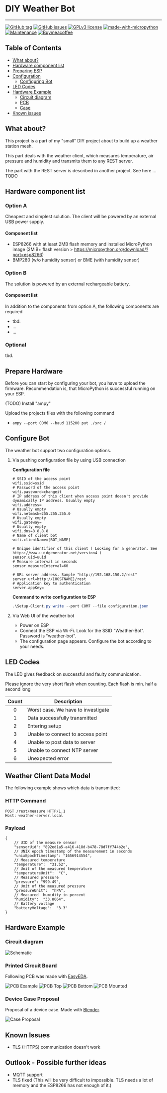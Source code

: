 # DIY Weather Bot

---

[![GitHub tag](https://img.shields.io/github/tag/elomagic/weather-station-client-mpy.svg)](https://github.com/elomagic/weather-station-client-mpy/tags/)
[![GitHub issues](https://img.shields.io/github/issues-raw/elomagic/weather-station-client-mpy)](https://github.com/elomagic/spps-py/issues)
[![GPLv3 license](https://img.shields.io/badge/License-GPLv3-blue.svg)](https://www.gnu.org/licenses/gpl-3.0-standalone.html)
[![made-with-micropython](https://img.shields.io/badge/Made%20with-MicroPython-1f425f.svg)](https://www.micropython.org/)
[![Maintenance](https://img.shields.io/badge/Maintained%3F-yes-green.svg)](https://github.com/elomagic/weather-station-client-mpy/graphs/commit-activity)
[![Buymeacoffee](https://badgen.net/badge/icon/buymeacoffee?icon=buymeacoffee&label)](https://www.buymeacoffee.com/elomagic)

## Table of Contents

- [What about?](#what-about?)
- [Hardware component list](#hardware-component-list)
- [Preparing ESP](#prepare-hardware)
- [Configuration](#configure-bot)
  * [Configuring Bot](#configure-bot)
- [LED Codes](#led-codes)
- [Hardware Example](#hardware-example)
  * [Circuit diagram](#circuit-diagram) 
  * [PCB](#printed-circuit-board)
  * [Case](#device-case-proposal)
- [Known issues](#known-issues)

## What about?

This project is a part of my "small" DIY project about to build up a weather station mesh.

This part deals with the weather client, which measures temperature, air pressure and humidity and transmits them to any REST server.

The part with the REST server is described in another project. See here ... TODO

## Hardware component list


### Option A

Cheapest and simplest solution. The client will be powered by an external USB power supply.

#### Component list

* ESP8266 with at least 2MB flash memory and installed MicroPython image
  (2MiB+ flash version > https://micropython.org/download/?port=esp8266)
* BMP280 (w/o humidity sensor) or BME (with humidity sensor)

### Option B

The solution is powered by an external rechargeable battery.

#### Component list

In addition to the components from option A, the following components are required

* tbd.
* ...
* ...

### Optional

tbd.
  
## Prepare Hardware

Before you can start by configuring your bot, you have to upload the firmware. Recommendation is, that MicroPython is
successful running on your ESP.

(TODO) Install "ampy"

Upload the projects files with the following command

* ```ampy --port COM6 --baud 115200 put ./src /```

## Configure Bot

The weather bot support two configuration options.

1. Via pushing configuration file by using USB connection

    **Configuration file**
    
    ```properties
    # SSID of the access point
    wifi.ssid=ssid
    # Password of the access point
    wifi.password=changeit
    # IP address of this client when access point doesn't provide dynamically IP address. Usually empty
    wifi.address=
    # Usually empty
    wifi.netmask=255.255.255.0
    # Usually empty
    wifi.gateway=
    # Usually empty
    wifi.dns=8.8.8.8
    # Name of client bot
    wifi.clientName=[BOT_NAME]
    
    # Unique identifier of this client ( Looking for a generator. See https://www.uuidgenerator.net/version4 )
    sensor.uid=uuid
    # Measure interval in seconds
    sensor.measureInterval=60
    
    # URL server address. Sample "http://192.168.150.2/rest" 
    server.url=http://[HOSTNAME]/rest
    # Application key to authentication
    server.appKey=
    ```

    **Command to write configuration to ESP**
    ```powershell 
    .\Setup-Client.py write --port COM7 --file configuration.json
    ```

3. Via Web UI of the weather bot
    * Power on ESP
    * Connect the ESP via Wi-Fi. Look for the SSID "Weather-Bot". Password is "weather-bot".
    * The configuration page appears. Configure the bot according to your needs.

## LED Codes

The LED gives feedback on successful and faulty communication. 

Please ignore the very short flash when counting. Each flash is min. half a second long

| Count | Description                        |
|:-----:|------------------------------------|
|   0   | Worst case. We have to investigate |
|   1   | Data successfully transmitted      |
|   2   | Entering setup                     |
|   3   | Unable to connect to access point  |
|   4   | Unable to post data to server      |
|   5   | Unable to connect NTP server       |
|   6   | Unexpected error                   |

## Weather Client Data Model

The following example shows which data is transmitted:

### HTTP Command
```http request
POST /rest/measure HTTP/1.1
Host: weather-server.local
```

### Payload
```json5
{
    // UID of the measure sensor
    "sensorUid": "892ed1a5-a416-418d-b478-78d7ff744b2e",
    // UNIX epoch timestamp of the measurement in seconds 
    "unixEpochTimestamp": "1656914554",
    // Measured temperature 
    "temperature":  "31.52",
    // Unit of the measured temperature 
    "temperatureUnit":  "C",
    // Measured pressure
    "pressure": "999.49",
    // Unit of the measured pressure
    "pressureUnit":  "hPA",
    // Measured  humidity in percent
    "humidity":  "33.8064",
    // Battery voltage
    "batteryVoltage":  "3.3"
}
```

## Hardware Example

### Circuit diagram

![Schematic](docs/Schematic-weather-client.png)

### Printed Circuit Board

Following PCB was made with [EasyEDA](https://easyeda.com/).

![PCB Example](docs/pcb-3d.png)
![PCB Top](docs/pcb-top.png)
![PCB Bottom](docs/pcb-bottom.png)
![PCB Mounted](docs/pcb-mounted.png)

### Device Case Proposal

Proposal of a device case. Made with [Blender](https://www.blender.org).

![Case Proposal](docs/case.png)


## Known Issues

* TLS (HTTPS) communication doesn't work

## Outlook - Possible further ideas

* MQTT support
* TLS fixed (This will be very difficult to impossible. TLS needs a lot of memory and the ESP8266 has not enough of it.)